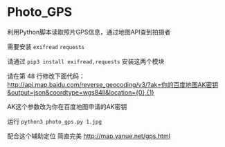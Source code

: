 # Photo_GPS
利用Python脚本读取照片GPS信息，通过地图API查到拍摄者

需要安装 `exifread` `requests`

请通过 `pip3 install exifread,requests` 安装这两个模块

请在第 48 行修改下面代码：http://api.map.baidu.com/reverse_geocoding/v3/?ak=你的百度地图AK密钥&output=json&coordtype=wgs84ll&location={0},{1}

AK这个参数改为你在百度地图申请的AK密钥

运行 `python3 photo_gps.py 1.jpg`

配合这个辅助定位 简直完美 http://map.yanue.net/gps.html
